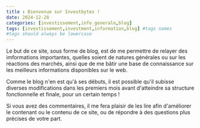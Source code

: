 ```yaml
---
title : Bienvenue sur Investbytes !
date: 2024-12-28
categories: [investissement,info_generale,blog]
tags: [investissement,investment,information,blog] #tags names
#tags should always be lowercase
---
```


Le but de ce site, sous forme de blog, est de me permettre de relayer des imformations importantes, quelles soient de natures générales ou sur les réactions des marchés, ainsi que de me bâtir une base de connaissance sur les meilleurs informations disponibles sur le web. 

Comme le blog n'en est qu'à ses débuts, il est possible qu'il subisse diverses modifications dans les premiers mois avant d'atteindre sa structure fonctionnelle et finale, pour un certain temps !

Si vous avez des commentaires, il me fera plaisir de les lire afin d'améliorer le contenant ou le contenu de ce site, ou de répondre à des questions plus précises de votre part. 
